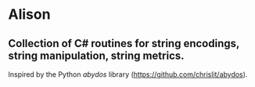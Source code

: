 # Alison
## Collection of C# routines for string encodings, string manipulation, string metrics.
Inspired by the Python *abydos* library (https://github.com/chrislit/abydos).
